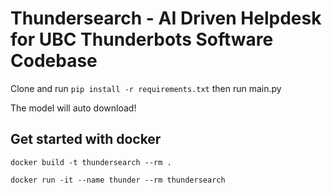 # Thundersearch - AI Driven Helpdesk for UBC Thunderbots Software Codebase

Clone and run `pip install -r requirements.txt` then run main.py

The model will auto download!

## Get started with docker

`docker build -t thundersearch --rm .`

`docker run -it --name thunder --rm thundersearch`
